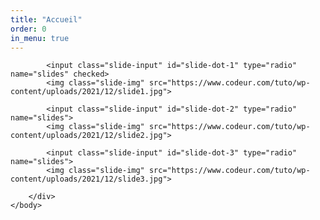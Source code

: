```yaml
---
title: "Accueil"
order: 0
in_menu: true
---
```

<!DOCTYPE html>
<html>
    <head>
        <title>Custom Slider</title>
    </head>
    <body>
        <div class="slider-container">
            <div class="menu">
                <label for="slide-dot-1"></label>
                <label for="slide-dot-2"></label>
                <label for="slide-dot-3"></label>
            </div>

            <input class="slide-input" id="slide-dot-1" type="radio" name="slides" checked>
            <img class="slide-img" src="https://www.codeur.com/tuto/wp-content/uploads/2021/12/slide1.jpg">

            <input class="slide-input" id="slide-dot-2" type="radio" name="slides">
            <img class="slide-img" src="https://www.codeur.com/tuto/wp-content/uploads/2021/12/slide2.jpg">

            <input class="slide-input" id="slide-dot-3" type="radio" name="slides">
            <img class="slide-img" src="https://www.codeur.com/tuto/wp-content/uploads/2021/12/slide3.jpg">

        </div>
    </body>
</html> 